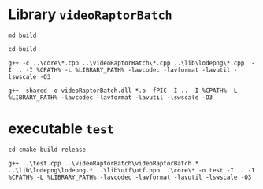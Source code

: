 # Library `videoRaptorBatch`

`md build`

`cd build`

`g++ -c ..\core\*.cpp ..\videoRaptorBatch\*.cpp ..\lib\lodepng\*.cpp  -I .. -I %CPATH% -L %LIBRARY_PATH% -lavcodec -lavformat -lavutil -lswscale -O3`

`g++ -shared -o videoRaptorBatch.dll *.o -fPIC -I .. -I %CPATH% -L %LIBRARY_PATH% -lavcodec -lavformat -lavutil -lswscale -O3`


# executable `test`

`cd cmake-build-release`

`g++ ..\test.cpp ..\videoRaptorBatch\videoRaptorBatch.* ..\lib\lodepng\lodepng.* ..\lib\utf\utf.hpp ..\core\* -o test -I .. -I %CPATH% -L %LIBRARY_PATH% -lavcodec -lavformat -lavutil -lswscale -O3`
